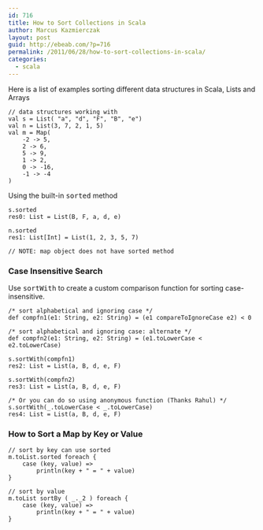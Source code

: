 ```yaml
---
id: 716
title: How to Sort Collections in Scala
author: Marcus Kazmierczak
layout: post
guid: http://ebeab.com/?p=716
permalink: /2011/06/28/how-to-sort-collections-in-scala/
categories:
  - scala
---
```

Here is a list of examples sorting different data structures in Scala, Lists and Arrays

<pre><code class="scala">// data structures working with
val s = List( "a", "d", "F", "B", "e")
val n = List(3, 7, 2, 1, 5)
val m = Map(
    -2 -&gt; 5,
    2 -&gt; 6,
    5 -&gt; 9,
    1 -&gt; 2,
    0 -&gt; -16,
    -1 -&gt; -4
)
</code></pre>

Using the built-in <tt>sorted</tt> method

<pre><code class="scala">s.sorted
res0: List = List(B, F, a, d, e)

n.sorted
res1: List[Int] = List(1, 2, 3, 5, 7)

// NOTE: map object does not have sorted method
</code></pre>

### Case Insensitive Search

Use <tt>sortWith</tt> to create a custom comparison function for sorting case-insensitive.

<pre><code class="scala">/* sort alphabetical and ignoring case */
def compfn1(e1: String, e2: String) = (e1 compareToIgnoreCase e2) &lt; 0

/* sort alphabetical and ignoring case: alternate */
def compfn2(e1: String, e2: String) = (e1.toLowerCase &lt; e2.toLowerCase)

s.sortWith(compfn1)
res2: List = List(a, B, d, e, F)

s.sortWith(compfn2)
res3: List = List(a, B, d, e, F)

/* Or you can do so using anonymous function (Thanks Rahul) */
s.sortWith(_.toLowerCase &lt; _.toLowerCase)
res4: List = List(a, B, d, e, F)
</code></pre>

### How to Sort a Map by Key or Value

<pre><code class="scala">// sort by key can use sorted
m.toList.sorted foreach {
    case (key, value) =&gt;
        println(key + " = " + value)
}

// sort by value
m.toList sortBy ( _._2 ) foreach {
    case (key, value) =&gt;
        println(key + " = " + value)
}
</code></pre>
